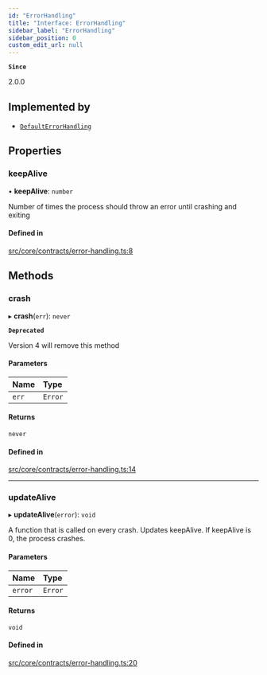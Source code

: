 ```yaml
---
id: "ErrorHandling"
title: "Interface: ErrorHandling"
sidebar_label: "ErrorHandling"
sidebar_position: 0
custom_edit_url: null
---
```


**`Since`**

2.0.0

## Implemented by

- [`DefaultErrorHandling`](../classes/DefaultErrorHandling.md)

## Properties

### keepAlive

• **keepAlive**: `number`

Number of times the process should throw an error until crashing and exiting

#### Defined in

[src/core/contracts/error-handling.ts:8](https://github.com/sern-handler/handler/blob/81cdde2/src/core/contracts/error-handling.ts#L8)

## Methods

### crash

▸ **crash**(`err`): `never`

**`Deprecated`**

Version 4 will remove this method

#### Parameters

| Name | Type |
| :------ | :------ |
| `err` | `Error` |

#### Returns

`never`

#### Defined in

[src/core/contracts/error-handling.ts:14](https://github.com/sern-handler/handler/blob/81cdde2/src/core/contracts/error-handling.ts#L14)

___

### updateAlive

▸ **updateAlive**(`error`): `void`

A function that is called on every crash. Updates keepAlive.
If keepAlive is 0, the process crashes.

#### Parameters

| Name | Type |
| :------ | :------ |
| `error` | `Error` |

#### Returns

`void`

#### Defined in

[src/core/contracts/error-handling.ts:20](https://github.com/sern-handler/handler/blob/81cdde2/src/core/contracts/error-handling.ts#L20)
